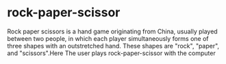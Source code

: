 # rock-paper-scissor
Rock paper scissors is a hand game originating from China, usually played between two people, in which each player simultaneously forms one of three shapes with an outstretched hand. 
These shapes are "rock", "paper", and "scissors".Here The user plays rock-paper-scissor with the computer
